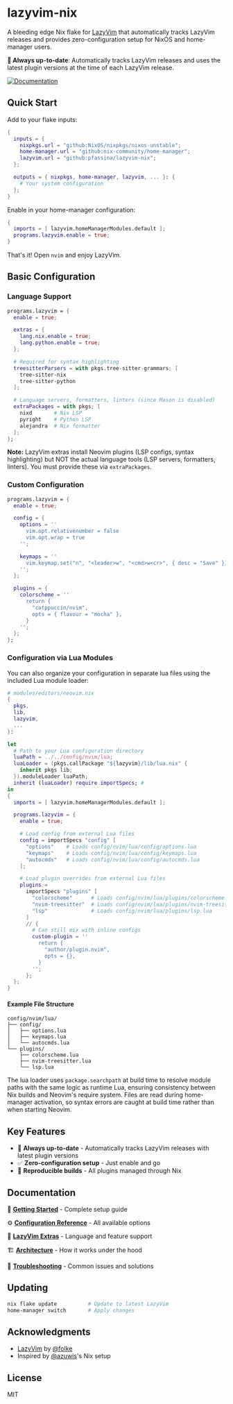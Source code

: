 # lazyvim-nix

A bleeding edge Nix flake for [LazyVim](https://www.lazyvim.org/) that automatically tracks LazyVim releases and provides zero-configuration setup for NixOS and home-manager users.

**🚀 Always up-to-date**: Automatically tracks LazyVim releases and uses the latest plugin versions at the time of each LazyVim release.

[![Documentation](https://img.shields.io/badge/docs-wiki-blue)](https://github.com/pfassina/lazyvim-nix/wiki)

## Quick Start

Add to your flake inputs:

```nix
{
  inputs = {
    nixpkgs.url = "github:NixOS/nixpkgs/nixos-unstable";
    home-manager.url = "github:nix-community/home-manager";
    lazyvim.url = "github:pfassina/lazyvim-nix";
  };

  outputs = { nixpkgs, home-manager, lazyvim, ... }: {
    # Your system configuration
  };
}
```

Enable in your home-manager configuration:

```nix
{
  imports = [ lazyvim.homeManagerModules.default ];
  programs.lazyvim.enable = true;
}
```

That's it! Open `nvim` and enjoy LazyVim.

## Basic Configuration

### Language Support

```nix
programs.lazyvim = {
  enable = true;

  extras = {
    lang.nix.enable = true;
    lang.python.enable = true;
  };

  # Required for syntax highlighting
  treesitterParsers = with pkgs.tree-sitter-grammars; [
    tree-sitter-nix
    tree-sitter-python
  ];

  # Language servers, formatters, linters (since Mason is disabled)
  extraPackages = with pkgs; [
    nixd       # Nix LSP
    pyright    # Python LSP
    alejandra  # Nix formatter
  ];
};
```

**Note:** LazyVim extras install Neovim plugins (LSP configs, syntax highlighting) but NOT the actual language tools (LSP servers, formatters, linters). You must provide these via `extraPackages`.

### Custom Configuration

```nix
programs.lazyvim = {
  enable = true;

  config = {
    options = ''
      vim.opt.relativenumber = false
      vim.opt.wrap = true
    '';

    keymaps = ''
      vim.keymap.set("n", "<leader>w", "<cmd>w<cr>", { desc = "Save" })
    '';
  };

  plugins = {
    colorscheme = ''
      return {
        "catppuccin/nvim",
        opts = { flavour = "mocha" },
      }
    '';
  };
};
```

### Configuration via Lua Modules

You can also organize your configuration in separate lua files using the included Lua module loader:

```nix
# modules/editors/neovim.nix
{
  pkgs,
  lib,
  lazyvim,
  ...
}:

let
  # Path to your Lua configuration directory
  luaPath = ../../config/nvim/lua;
  luaLoader = (pkgs.callPackage "${lazyvim}/lib/lua.nix" {
    inherit pkgs lib;
  }).moduleLoader luaPath;
  inherit (luaLoader) require importSpecs; #
in
{
  imports = [ lazyvim.homeManagerModules.default ];

  programs.lazyvim = {
    enable = true;

    # Load config from external Lua files
    config = importSpecs "config" [
      "options"    # Loads config/nvim/lua/config/options.lua
      "keymaps"    # Loads config/nvim/lua/config/keymaps.lua
      "autocmds"   # Loads config/nvim/lua/config/autocmds.lua
    ];

    # Load plugin overrides from external Lua files
    plugins =
      importSpecs "plugins" [
        "colorscheme"      # Loads config/nvim/lua/plugins/colorscheme.lua
        "nvim-treesitter"  # Loads config/nvim/lua/plugins/nvim-treesitter.lua
        "lsp"              # Loads config/nvim/lua/plugins/lsp.lua
      ]
      // {
        # Can still mix with inline configs
        custom-plugin = ''
          return {
            "author/plugin.nvim",
            opts = {},
          }
        '';
      };
  };
}
```

#### Example File Structure

```
config/nvim/lua/
├── config/
│   ├── options.lua
│   ├── keymaps.lua
│   └── autocmds.lua
└── plugins/
    ├── colorscheme.lua
    ├── nvim-treesitter.lua
    └── lsp.lua
```

The lua loader uses `package.searchpath` at build time to resolve module paths with the same logic as runtime Lua, ensuring consistency between Nix builds and Neovim's require system. Files are read during home-manager activation, so syntax errors are caught at build time rather than when starting Neovim.

## Key Features

- 🚀 **Always up-to-date** - Automatically tracks LazyVim releases with latest plugin versions
- ✅ **Zero-configuration setup** - Just enable and go
- 🤖 **Reproducible builds** - All plugins managed through Nix

## Documentation

📖 **[Getting Started](https://github.com/pfassina/lazyvim-nix/wiki/Getting-Started)** - Complete setup guide

⚙️ **[Configuration Reference](https://github.com/pfassina/lazyvim-nix/wiki/Configuration-Reference)** - All available options

🎯 **[LazyVim Extras](https://github.com/pfassina/lazyvim-nix/wiki/LazyVim-Extras)** - Language and feature support

🏗️ **[Architecture](https://github.com/pfassina/lazyvim-nix/wiki/Architecture-and-How-It-Works)** - How it works under the hood

🚨 **[Troubleshooting](https://github.com/pfassina/lazyvim-nix/wiki/Troubleshooting)** - Common issues and solutions

## Updating

```bash
nix flake update          # Update to latest LazyVim
home-manager switch       # Apply changes
```

## Acknowledgments

- [LazyVim](https://github.com/LazyVim/LazyVim) by [@folke](https://github.com/folke)
- Inspired by [@azuwis](https://github.com/azuwis)'s Nix setup

## License

MIT
